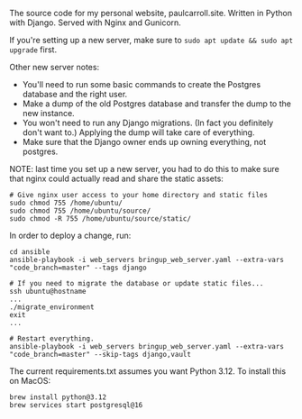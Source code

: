 The source code for my personal website, paulcarroll.site. Written in Python with Django. Served with Nginx and Gunicorn.

If you're setting up a new server, make sure to `sudo apt update && sudo apt upgrade` first.

Other new server notes:

- You'll need to run some basic commands to create the Postgres database and the right user.
- Make a dump of the old Postgres database and transfer the dump to the new instance.
- You won't need to run any Django migrations. (In fact you definitely don't want to.) Applying the dump will take care of everything.
- Make sure that the Django owner ends up owning everything, not postgres.

NOTE: last time you set up a new server, you had to do this to make sure that nginx could
actually read and share the static assets:

```
# Give nginx user access to your home directory and static files
sudo chmod 755 /home/ubuntu/
sudo chmod 755 /home/ubuntu/source/
sudo chmod -R 755 /home/ubuntu/source/static/
```

In order to deploy a change, run:

```
cd ansible
ansible-playbook -i web_servers bringup_web_server.yaml --extra-vars "code_branch=master" --tags django

# If you need to migrate the database or update static files...
ssh ubuntu@hostname
...
./migrate_environment
exit
...

# Restart everything.
ansible-playbook -i web_servers bringup_web_server.yaml --extra-vars "code_branch=master" --skip-tags django,vault
```

The current requirements.txt assumes you want Python 3.12. To install this on MacOS:

```
brew install python@3.12
brew services start postgresql@16
```
